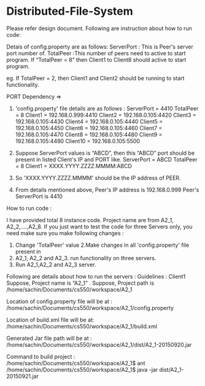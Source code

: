 # Distributed-File-System

Please refer design document.
Following are instruction about how to run code:

Detais of config.property are as follows:
ServerPort :   This is Peer's server port number of.
TotalPeer :This number of peers need to active to start program.
If “TotalPeer = 8” then Client1 to Client8 should active to start program.

eg.
If TotalPeer = 2, then Client1 and Client2 should be running to start functionality.

PORT Dependency =>
1. 'config.property' file details are as follows :
ServerPort = 4410 TotalPeer = 8
Client1 = 192.168.0.999:4410
Client2 = 192.168.0.105:4420
Client3 = 192.168.0.105:4430
Client4 = 192.168.0.105:4440
Client5 = 192.168.0.105:4450
Client6 = 192.168.0.105:4460
Client7 = 192.168.0.105:4470
Client8 = 192.168.0.105:4480
Client9 = 192.168.0.105:4490
Client10 = 192.168.0.105:5500


2. Suppose ServerPort values is “ABCD”, then this “ABCD” port should
  be present in listed Client's IP and PORT like.
  ServerPort = ABCD
  TotalPeer = 8
  Client1 = XXXX.YYYY.ZZZZ.MMMM:ABCD

3. So 'XXXX.YYYY.ZZZZ.MMMM' should be the IP address    of PEER.

4. From details mentioned above,
Peer's IP address is    192.168.0.999
Peer's ServerPort is    4410





How to run code :

I have provided total 8 instance code. Project name are from A2_1, A2_2,....,A2_8.
If you just want to test the code for three Servers only, you need make sure you 
make following changes :
1. Change  'TotalPeer' value
2.Make changes in all 'config.property' file present in
3. A2_1, A2_2 and A2_3. run functionality on three servers.
4. Run A2_1,A2_2 and A2_3 server.



Following are details about how to run the servers :
Guidelines :
Client1
Suppose, Project name is “A2_1” .
Suppose, Project path is /home/sachin/Documents/cs550/workspace/A2_1

Location of config.property file will be at :
/home/sachin/Documents/cs550/workspace/A2_1/config.property

Location of build.xml  file will be at:
/home/sachin/Documents/cs550/workspace/A2_1/build.xml

Generated Jar file path will be at :
/home/sachin/Documents/cs550/workspace/A2_1/dist/A2_1-20150920.jar

Command to build project :
/home/sachin/Documents/cs550/workspace/A2_1$ ant
/home/sachin/Documents/cs550/workspace/A2_1$ java -jar dist/A2_1-20150921.jar
